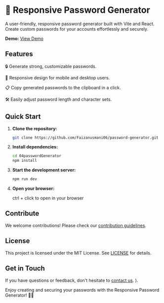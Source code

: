 # 🚀 Responsive Password Generator

A user-friendly, responsive password generator built with Vite and React. Create custom passwords for your accounts effortlessly and securely.

**Demo:** [View Demo](https://your-demo-link.com)



## Features

🔒 Generate strong, customizable passwords.

📱 Responsive design for mobile and desktop users.

📋 Copy generated passwords to the clipboard in a click.

🛠 Easily adjust password length and character sets.

## Quick Start

1. **Clone the repository:**

   ```bash
   git clone https://github.com/Faizanusmani06/password-generator.git
   ```

2. **Install dependencies:**

   ```bash
   cd 04passwordGenerator
   npm install
   ```

3. **Start the development server:**

   ```bash
   npm run dev
   ```

4. **Open your browser:**

   ctrl + click to open in your browser

## Contribute

We welcome contributions! Please check our [contribution guidelines](CONTRIBUTING.md).

## License

This project is licensed under the MIT License. See [LICENSE](LICENSE) for details.

## Get in Touch

If you have questions or feedback, don't hesitate to [contact us](mailto:faizanusmani06@gmail.com).
).

Enjoy creating and securing your passwords with the Responsive Password Generator! 💪💡
